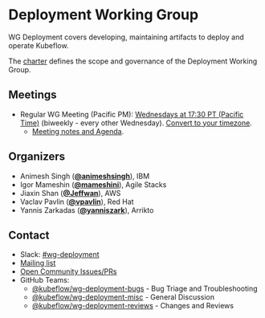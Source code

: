 <!---
This is an autogenerated file!

Please do not edit this file directly, but instead make changes to the
sigs.yaml file in the project root.

To understand how this file is generated, see https://github.com/kubeflow/community/generator/README.md
--->
# Deployment Working Group

WG Deployment covers developing, maintaining artifacts to deploy and operate Kubeflow.

The [charter](charter.md) defines the scope and governance of the Deployment Working Group.

## Meetings
* Regular WG Meeting (Pacific PM): [Wednesdays at 17:30 PT (Pacific Time)]() (biweekly - every other Wednesday). [Convert to your timezone](http://www.thetimezoneconverter.com/?t=17:30&tz=PT%20%28Pacific%20Time%29).
  * [Meeting notes and Agenda](http://bit.ly/kf-meeting-notes).

## Organizers
* Animesh Singh (**[@animeshsingh](https://github.com/animeshsingh)**), IBM
* Igor Mameshin (**[@mameshini](https://github.com/mameshini)**), Agile Stacks
* Jiaxin Shan (**[@Jeffwan](https://github.com/Jeffwan)**), AWS
* Vaclav Pavlin (**[@vpavlin](https://github.com/vpavlin)**), Red Hat
* Yannis Zarkadas (**[@yanniszark](https://github.com/yanniszark)**), Arrikto

## Contact
- Slack: [#wg-deployment](https://kubeflow.slack.com/messages/wg-deployment)
- [Mailing list](https://groups.google.com/forum/#!forum/kubeflow-discuss)
- [Open Community Issues/PRs](https://github.com/kubeflow/community/labels/wg%2Farea/wg-deployment)
- GitHub Teams:
    - [@kubeflow/wg-deployment-bugs](https://github.com/orgs/kubeflow/teams/wg-deployment-bugs) - Bug Triage and Troubleshooting
    - [@kubeflow/wg-deployment-misc](https://github.com/orgs/kubeflow/teams/wg-deployment-misc) - General Discussion
    - [@kubeflow/wg-deployment-reviews](https://github.com/orgs/kubeflow/teams/wg-deployment-reviews) - Changes and Reviews
<!-- BEGIN CUSTOM CONTENT -->

<!-- END CUSTOM CONTENT -->
